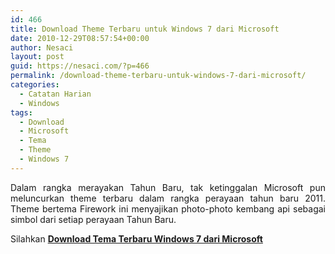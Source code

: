 ```yaml
---
id: 466
title: Download Theme Terbaru untuk Windows 7 dari Microsoft
date: 2010-12-29T08:57:54+00:00
author: Nesaci
layout: post
guid: https://nesaci.com/?p=466
permalink: /download-theme-terbaru-untuk-windows-7-dari-microsoft/
categories:
  - Catatan Harian
  - Windows
tags:
  - Download
  - Microsoft
  - Tema
  - Theme
  - Windows 7
---
```

<p style="text-align: justify;">
  Dalam rangka merayakan Tahun Baru, tak ketinggalan Microsoft pun meluncurkan theme terbaru dalam rangka perayaan tahun baru 2011. Theme bertema Firework ini menyajikan photo-photo kembang api sebagai simbol dari setiap perayaan Tahun Baru.
</p>

<p style="text-align: justify;">
  Silahkan <a title="Download Gratis Theme untuk Windows 7" href="https://download.microsoft.com/download/A/0/E/A0E37598-57C8-4746-A029-41D06DE91DB3/Fireworks.themepack" target="_blank"><strong>Download Tema Terbaru Windows 7 dari Microsoft </strong></a>
</p>